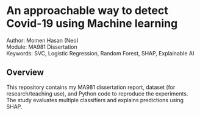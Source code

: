 # An approachable way to detect Covid-19 using Machine learning

Author: Momen Hasan (Neo)  
Module: MA981 Dissertation  
Keywords: SVC, Logistic Regression, Random Forest, SHAP, Explainable AI

## Overview
This repository contains my MA981 dissertation report, dataset (for research/teaching use), and Python code to reproduce the experiments. The study evaluates multiple classifiers and explains predictions using SHAP.



